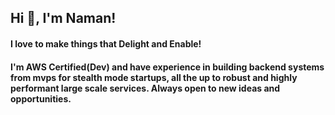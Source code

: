 <h2>Hi 👋, I'm Naman!</h2>
<h4>I love to make things that Delight and Enable!</h4>
<h4>I'm AWS Certified(Dev) and have experience in building backend systems from mvps for stealth mode startups, all the up to robust and highly performant large scale services. Always open to new ideas and opportunities.</h4>
